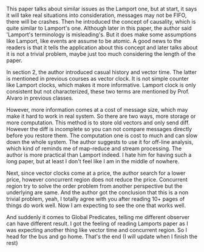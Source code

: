 This paper talks about similar issues as the Lamport one, but at start, it says
it will take real situations into consideration, messages may not be FIFO, there
will be crashes. Then he introduced the concept of causality, which is quite similar to
Lamport's one. Although later in this paper, the author said 'Lamport's terminology is misleading's.
But it does make some assumptions like Lamport, like events are assume to be atomic.
A good news to the readers is that it tells the application about this concept and
later talks about it is not a trivial problem, maybe just too much considering the length
of the paper.

In section 2, the author introduced casual history and vector time. The latter is mentioned
in previous courses as vector clock. It is not simple counter like Lamport clocks, which makes
it more informative. Lamport clock is only consistent but not characterized, these two terms are
mentioned by Prof. Alvaro in previous classes.

However, more information comes at a cost of message size, which may make it hard to work in
real system. So there are two ways, more storage or more computation. This method is to store
old vectors and only send diff. However the diff is incomplete so you can not compare messages
directly before you restore them. The computation one is cost to much and can slow down the
whole system. The author suggests to use it for off-line analysis, which kind of reminds me of
map-reduce and stream processing. The author is more practical than Lamport indeed. I hate him
for having such a long paper, but at least I don't feel like I am in the middle of nowhere.

Next, since vector clocks come at a price, the author search for a lower price, however concurrent
region does not reduce the price. Concurrent region try to solve the order problem from another
perspective but the underlying are same. And the author got the conclusion that this is a non trivial problem,
yeah, I totally agree with you after reading 10+ pages of things do work well. Now I am expecting to
see the one that works well.

And suddenly it comes to Global Predicates, telling me different observer can have different result.
I got the feeling of reading Lamports paper as I was expecting another thing like vector time and concurrent region.
So I head for the bus and go home. That's the end (I will update when I finish the rest)

